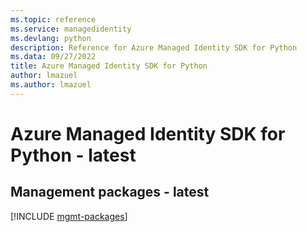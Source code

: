 ```yaml
---
ms.topic: reference
ms.service: managedidentity
ms.devlang: python
description: Reference for Azure Managed Identity SDK for Python
ms.data: 09/27/2022
title: Azure Managed Identity SDK for Python
author: lmazuel
ms.author: lmazuel
---
```

# Azure Managed Identity SDK for Python - latest

## Management packages - latest
[!INCLUDE [mgmt-packages](managed-identity-mgmt-index.md)]